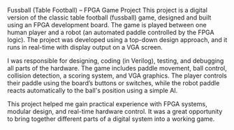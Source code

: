 Fussball (Table Football) – FPGA Game Project
This project is a digital version of the classic table football (fussball) game, designed and built using an FPGA development board. The game is played between one human player and a robot (an automated paddle controlled by the FPGA logic). The project was developed using a top-down design approach, and it runs in real-time with display output on a VGA screen.

I was responsible for designing, coding (in Verilog), testing, and debugging all parts of the hardware. The game includes paddle movement, ball control, collision detection, a scoring system, and VGA graphics. The player controls their paddle using the board’s buttons or switches, while the robot paddle reacts automatically to the ball's position using a simple AI.

This project helped me gain practical experience with FPGA systems, modular design, and real-time hardware control. It was a great opportunity to bring together different parts of a digital system into a working game.
